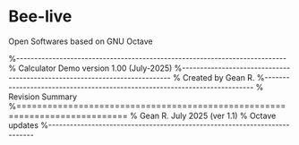 # Bee-live
Open Softwares based on GNU Octave

%---------------------------------------------------------------------------
% Calculator Demo version 1.00 (July-2025)
%---------------------------------------------------------------------------
% Created by Gean R.
%---------------------------------------------------------------------------
% Revision Summary
%===========================================================================
% Gean R. July 2025 (ver 1.1)
%       Octave updates
%--------------------------------------------------------------------------



